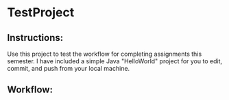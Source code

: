 # TestProject

## Instructions:
Use this project to test the workflow for completing assignments this semester. I have included a simple Java "HelloWorld" project for you to edit, commit, and push from your local machine.

## Workflow:
